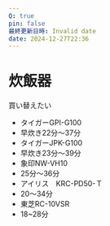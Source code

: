 ```yaml
---
Q: true
pin: false
最終更新日時: Invalid date
date: 2024-12-27T22:36
---
```

# 炊飯器

買い替えたい

- タイガーGPI-G100  
- 早炊き22分～37分  
- タイガーJPK-G100  
- 早炊き23分～39分  
- 象印NW-VH10  
- 25分～36分  
- アイリス　KRC-PD50-Ｔ  
- 20～34分  
- 東芝RC-10VSR  
- 18~28分